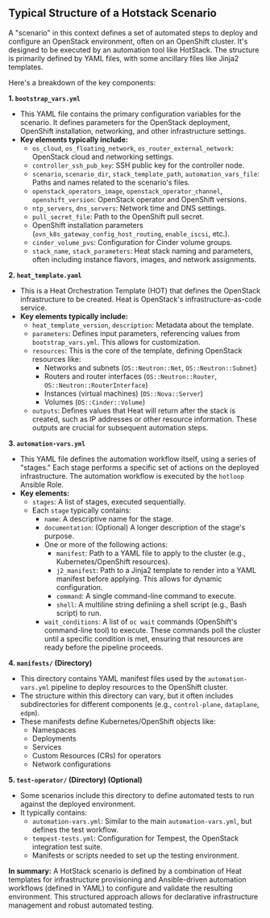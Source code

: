 <!-- An AI Assistant was used to write this document -->
## Typical Structure of a Hotstack Scenario

A "scenario" in this context defines a set of automated steps to deploy and configure an OpenStack environment, often on an OpenShift cluster.  It's designed to be executed by an automation tool like HotStack. The structure is primarily defined by YAML files, with some ancillary files like Jinja2 templates.

Here's a breakdown of the key components:

**1. `bootstrap_vars.yml`**

* This YAML file contains the primary configuration variables for the scenario. It defines parameters for the OpenStack deployment, OpenShift installation, networking, and other infrastructure settings.
* **Key elements typically include:**
    * `os_cloud`, `os_floating_network`, `os_router_external_network`:  OpenStack cloud and networking settings.
    * `controller_ssh_pub_key`:  SSH public key for the controller node.
    * `scenario`, `scenario_dir`, `stack_template_path`, `automation_vars_file`: Paths and names related to the scenario's files.
    * `openstack_operators_image`, `openstack_operator_channel`, `openshift_version`:  OpenStack operator and OpenShift versions.
    * `ntp_servers`, `dns_servers`:  Network time and DNS settings.
    * `pull_secret_file`:  Path to the OpenShift pull secret.
    * OpenShift installation parameters (`ovn_k8s_gateway_config_host_routing`, `enable_iscsi`, etc.).
    * `cinder_volume_pvs`:  Configuration for Cinder volume groups.
    * `stack_name`, `stack_parameters`:  Heat stack naming and parameters, often including instance flavors, images, and network assignments.

**2. `heat_template.yaml`**

* This is a Heat Orchestration Template (HOT) that defines the OpenStack infrastructure to be created.  Heat is OpenStack's infrastructure-as-code service.
* **Key elements typically include:**
    * `heat_template_version`, `description`:  Metadata about the template.
    * `parameters`:  Defines input parameters, referencing values from `bootstrap_vars.yml`.  This allows for customization.
    * `resources`:  This is the core of the template, defining OpenStack resources like:
        * Networks and subnets (`OS::Neutron::Net`, `OS::Neutron::Subnet`)
        * Routers and router interfaces (`OS::Neutron::Router`, `OS::Neutron::RouterInterface`)
        * Instances (virtual machines) (`OS::Nova::Server`)
        * Volumes (`OS::Cinder::Volume`)
    * `outputs`:  Defines values that Heat will return after the stack is created, such as IP addresses or other resource information.  These outputs are crucial for subsequent automation steps.

**3. `automation-vars.yml`**

* This YAML file defines the automation workflow itself, using a series of "stages." Each stage performs a specific set of actions on the deployed infrastructure. The automation workflow is executed by the `hotloop` Ansible Role.
* **Key elements:**
    * `stages`:  A list of stages, executed sequentially.
    * Each `stage` typically contains:
        * `name`:  A descriptive name for the stage.
        * `documentation`: (Optional) A longer description of the stage's purpose.
        * One or more of the following actions:
            * `manifest`:  Path to a YAML file to apply to the cluster (e.g., Kubernetes/OpenShift resources).
            * `j2_manifest`:  Path to a Jinja2 template to render into a YAML manifest before applying.  This allows for dynamic configuration.
            * `command`:  A single command-line command to execute.
            * `shell`:  A multiline string definiing a shell script (e.g., Bash script) to run.
        * `wait_conditions`:  A list of `oc wait` commands (OpenShift's command-line tool) to execute.  These commands poll the cluster until a specific condition is met, ensuring that resources are ready before the pipeline proceeds.

**4.  `manifests/` (Directory)**

* This directory contains YAML manifest files used by the `automation-vars.yml` pipeline to deploy resources to the OpenShift cluster.
* The structure within this directory can vary, but it often includes subdirectories for different components (e.g., `control-plane`, `dataplane`, `edpm`).
* These manifests define Kubernetes/OpenShift objects like:
    * Namespaces
    * Deployments
    * Services
    * Custom Resources (CRs) for operators
    * Network configurations

**5. `test-operator/` (Directory) (Optional)**

* Some scenarios include this directory to define automated tests to run against the deployed environment.
* It typically contains:
    * `automation-vars.yml`:  Similar to the main `automation-vars.yml`, but defines the test workflow.
    * `tempest-tests.yml`:  Configuration for Tempest, the OpenStack integration test suite.
    * Manifests or scripts needed to set up the testing environment.

**In summary:** A HotStack scenario is defined by a combination of Heat templates for infrastructure provisioning and Ansible-driven automation workflows (defined in YAML) to configure and validate the resulting environment. This structured approach allows for declarative infrastructure management and robust automated testing.
